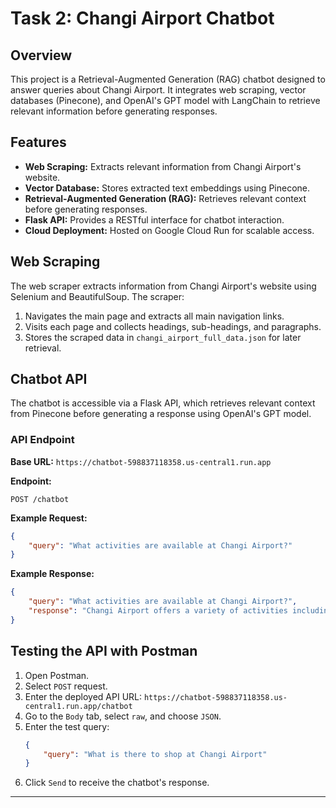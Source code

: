 # Task 2: Changi Airport Chatbot

## Overview
This project is a Retrieval-Augmented Generation (RAG) chatbot designed to answer queries about Changi Airport. It integrates web scraping, vector databases (Pinecone), and OpenAI's GPT model with LangChain to retrieve relevant information before generating responses.


## Features
- **Web Scraping:** Extracts relevant information from Changi Airport's website.
- **Vector Database:** Stores extracted text embeddings using Pinecone.
- **Retrieval-Augmented Generation (RAG):** Retrieves relevant context before generating responses.
- **Flask API:** Provides a RESTful interface for chatbot interaction.
- **Cloud Deployment:** Hosted on Google Cloud Run for scalable access.

## Web Scraping
The web scraper extracts information from Changi Airport's website using Selenium and BeautifulSoup. The scraper:
1. Navigates the main page and extracts all main navigation links.
2. Visits each page and collects headings, sub-headings, and paragraphs.
3. Stores the scraped data in `changi_airport_full_data.json` for later retrieval.


## Chatbot API
The chatbot is accessible via a Flask API, which retrieves relevant context from Pinecone before generating a response using OpenAI's GPT model.

### API Endpoint
**Base URL:** `https://chatbot-598837118358.us-central1.run.app`

**Endpoint:**
```
POST /chatbot
```
**Example Request:**
```json
{
    "query": "What activities are available at Changi Airport?"
}
```
**Example Response:**
```json
{
    "query": "What activities are available at Changi Airport?",
    "response": "Changi Airport offers a variety of activities including shopping, dining, entertainment, and relaxation at lounges."
}
```

## Testing the API with Postman
1. Open Postman.
2. Select `POST` request.
3. Enter the deployed API URL: `https://chatbot-598837118358.us-central1.run.app/chatbot`
4. Go to the `Body` tab, select `raw`, and choose `JSON`.
5. Enter the test query:
   ```json
   {
       "query": "What is there to shop at Changi Airport"
   }
   ```
6. Click `Send` to receive the chatbot's response.


---
